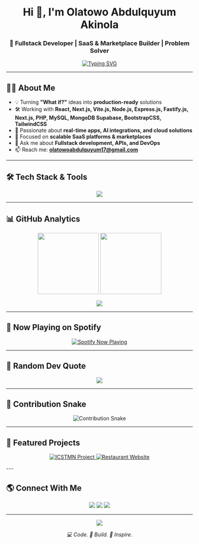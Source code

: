 <h1 align="center">Hi 👋, I'm Olatowo Abdulquyum Akinola</h1>
<h3 align="center">🚀 Fullstack Developer | SaaS & Marketplace Builder | Problem Solver</h3>

<p align="center">
  <a href="https://github.com/Akinolah">
    <img src="https://readme-typing-svg.demolab.com?font=Fira+Code&size=22&pause=1000&color=22D3EE&center=true&vCenter=true&width=600&lines=Full+Stack+Developer;Problem+Solver;Open+Source+Contributor;AI+%26+Automation+Explorer;Clean+Code+%7C+Scalable+Solutions;Turning+Ideas+Into+Reality" alt="Typing SVG" />
  </a>
</p>

---

## 👨‍💻 About Me
- 💡 Turning **"What if?"** ideas into **production-ready** solutions  
- 🛠 Working with **React, Next.js, Vite.js, Node.js, Express.js, Fastify.js, Next.js, PHP, MySQL, MongoDB Supabase, BootstrapCSS, TailwindCSS**  
- 🚀 Passionate about **real-time apps, AI integrations, and cloud solutions**  
- 🎯 Focused on **scalable SaaS platforms & marketplaces**  
- 💬 Ask me about **Fullstack development, APIs, and DevOps**  
- 📫 Reach me: **olatowoabdulquyum17@gmail.com**  

---

## 🛠 Tech Stack & Tools
<p align="center">
  <img src="https://skillicons.dev/icons?i=html,css,scss,bootstrap,tailwind,js,ts,react,nextjs,vitej,vuejs,expressjs,fastify,nodejs,php,mysql,mongodb,supabase,git,github,docker,linux" />
</p>

---

## 📊 GitHub Analytics
<p align="center">
  <img src="https://github-readme-stats.vercel.app/api?username=Akinolah&show_icons=true&theme=tokyonight" height="165" />
  <img src="https://github-readme-streak-stats.herokuapp.com/?user=Akinolah&theme=tokyonight" height="165" />
</p>

<p align="center">
  <img src="https://github-readme-activity-graph.vercel.app/graph?username=Akinolah&theme=react-dark&bg_color=0D1117&hide_border=true" />
</p>

---

## 🎵 Now Playing on Spotify
<p align="center">
  <a href="https://spotify-github-profile.vercel.app/api/view?uid=your_spotify_id&redirect=true">
    <img src="https://spotify-github-profile.vercel.app/api/view?uid=your_spotify_id&cover_image=true&theme=novatorem&bar_color=22d3ee&bar_color_cover=false" alt="Spotify Now Playing" />
  </a>
</p>

---

## 💬 Random Dev Quote
<p align="center">
  <img src="https://quotes-github-readme.vercel.app/api?type=horizontal&theme=tokyonight" />
</p>

---

## 🐍 Contribution Snake
<p align="center">
  <img src="https://github.com/Akinolah/Akinolah/blob/output/github-contribution-grid-snake.svg" alt="Contribution Snake" />
</p>

---

## 🚀 Featured Projects
<p align="center">
  <!-- ICSTMN Project -->
  <a href="https://icstmn.vercel.app">
    <img src="https://github-readme-stats.vercel.app/api/pin/?username=Akinolah&repo=ICSTMN&theme=tokyonight" alt="ICSTMN Project" />
  </a>

  <!-- Restaurant Project -->
  <a href="https://akinolah.github.io/restaurant/">
    <img src="https://github-readme-stats.vercel.app/api/pin/?username=Akinolah&repo=restaurant&theme=tokyonight" alt="Restaurant Website" />
  </a>
</p>
---

## 🌎 Connect With Me
<p align="center">
  <a href="https://linkedin.com/in/akinolah"><img src="https://img.shields.io/badge/LinkedIn-0077B5?style=flat&logo=linkedin&logoColor=white"/></a>
  <a href="https://x.com/Akin_ola__?"><img src="https://img.shields.io/badge/Twitter-1DA1F2?style=flat&logo=twitter&logoColor=white"/></a>
  <a href="mailto:olatowoabdulquyum17@gmail.com"><img src="https://img.shields.io/badge/Email-D14836?style=flat&logo=gmail&logoColor=white"/></a>
</p>

---

<p align="center">
  <img src="https://komarev.com/ghpvc/?username=Akinolah&label=Profile+Views&color=22d3ee&style=flat" />
</p>

<p align="center"><i>💻 Code. 🚀 Build. 🌟 Inspire.</i></p>
